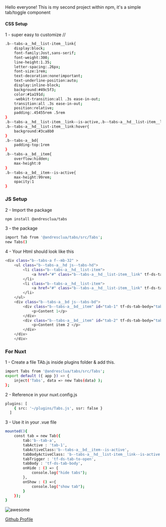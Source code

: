 Hello everyone! 
This is my second project within npm, it's a simple tab/toggle component

#### CSS Setup
1 - super easy to customize //
```sh
.b--tabs-a__hd__list-item__link{
    display:block;
    font-family:Jost,sans-serif;
    font-weight:300;
    line-height:1.35;
    letter-spacing:.26px;
    font-size:1rem;
    text-decoration:none!important;
    text-underline-position:auto;
    display:inline-block;
    background:#49c5f3;
    color:#1a191d;
    -webkit-transition:all .3s ease-in-out;
    transition:all .3s ease-in-out;
    position:relative;
    padding:.45455rem .5rem
}
.b--tabs-a__hd__list-item__link--is-active,.b--tabs-a__hd__list-item__link:focus,
.b--tabs-a__hd__list-item__link:hover{
    background:#3ca8b0
}
.b--tabs-a__bd{
    padding-top:1rem
}
.b--tabs-a__bd__item{
    overflow:hidden;
    max-height:0
}
.b--tabs-a__bd__item--is-active{
    max-height:99rem;
    opacity:1
}
```
### JS Setup
2 - Import the package
```sh
npm install @andresclua/tabs
```
3 -  the package
```sh
import Tab from '@andresclua/tabs/src/Tabs';
new Tabs()  
```
4 - Your Html should look like this

```sh
<div class="b--tabs-a f--mb-32" >
    <ul class="b--tabs-a__hd js--tabs-hd">
        <li class="b--tabs-a__hd__list-item">
            <a href="#" class="b--tabs-a__hd__list-item__link" tf-ds-tab-to-open="tab-1">Item1</a>
        </li>
        <li class="b--tabs-a__hd__list-item">
            <a href="#" class="b--tabs-a__hd__list-item__link" tf-ds-tab-to-open="tab-2">Item2</a>
        </li>
    </ul>
    <div class="b--tabs-a__bd js--tabs-bd">
        <div class="b--tabs-a__bd__item" id="tab-1" tf-ds-tab-body="tab-1">
            <p>Content 1</p>
        </div>
        <div class="b--tabs-a__bd__item" id="tab-2" tf-ds-tab-body="tab-2">
            <p>Content item 2 </p>
        </div>
    </div>
    </div>
```

### For Nuxt
1 - Create a file TAb.js inside plugins folder & add this.
```sh
import Tabs from '@andresclua/tabs/src/Tabs';
export default ({ app }) => {
    inject('Tabs', data => new Tabs(data) );
};
```
2 - Reference in your nuxt.config.js
```sh
plugins: [
    { src: '~/plugins/Tabs.js', ssr: false }
  ]
```
3 - Use it in your .vue file
```sh
mounted(){
    const tab = new Tab({
        tab:'b--tab-a',
        tabActive : 'tab-1',
        tabActiveClass:'b--tabs-a__bd__item--is-active',
        tabBodyActiveClass: 'b--tabs-a__hd__list-item__link--is-active',
        tabTrigger : 'tf-ds-tab-to-open',
        tabBody : 'tf-ds-tab-body',
        onHide : () => {
            console.log("hide tabs");
        },
        onShow : () =>{
            console.log("show tab");
        }
    });
}
```
![awesome](https://media.giphy.com/media/LeikbswJKXOMM/giphy.gif)

[Github Profile](https://github.com/andresclua/)